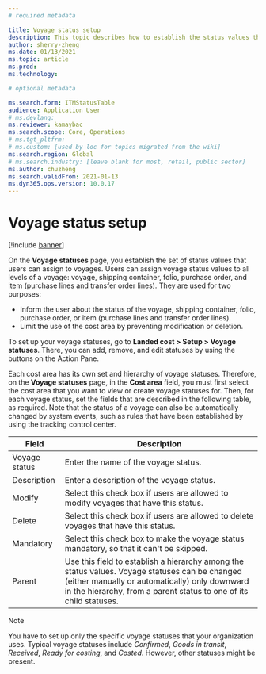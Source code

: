 ```yaml
---
# required metadata

title: Voyage status setup
description: This topic describes how to establish the status values that users can assign to voyages.
author: sherry-zheng
ms.date: 01/13/2021
ms.topic: article
ms.prod: 
ms.technology: 

# optional metadata

ms.search.form: ITMStatusTable
audience: Application User
# ms.devlang: 
ms.reviewer: kamaybac
ms.search.scope: Core, Operations
# ms.tgt_pltfrm: 
# ms.custom: [used by loc for topics migrated from the wiki]
ms.search.region: Global
# ms.search.industry: [leave blank for most, retail, public sector]
ms.author: chuzheng
ms.search.validFrom: 2021-01-13
ms.dyn365.ops.version: 10.0.17
---
```


# Voyage status setup

[!include [banner](../../includes/banner.md)]

On the **Voyage statuses** page, you establish the set of status values that users can assign to voyages. Users can assign voyage status values to all levels of a voyage: voyage, shipping container, folio, purchase order, and item (purchase lines and transfer order lines). They are used for two purposes:

- Inform the user about the status of the voyage, shipping container, folio, purchase order, or item (purchase lines and transfer order lines).
- Limit the use of the cost area by preventing modification or deletion.

To set up your voyage statuses, go to **Landed cost \> Setup \> Voyage statuses**. There, you can add, remove, and edit statuses by using the buttons on the Action Pane.

Each cost area has its own set and hierarchy of voyage statuses. Therefore, on the **Voyage statuses** page, in the **Cost area** field, you must first select the cost area that you want to view or create voyage statuses for. Then, for each voyage status, set the fields that are described in the following table, as required. Note that the status of a voyage can also be automatically changed by system events, such as rules that have been established by using the tracking control center.

| Field | Description |
|---|---|
| Voyage status | Enter the name of the voyage status. |
| Description | Enter a description of the voyage status. |
| Modify | Select this check box if users are allowed to modify voyages that have this status. |
| Delete | Select this check box if users are allowed to delete voyages that have this status. |
| Mandatory | Select this check box to make the voyage status mandatory, so that it can't be skipped. |
| Parent | Use this field to establish a hierarchy among the status values. Voyage statuses can be changed (either manually or automatically) only downward in the hierarchy, from a parent status to one of its child statuses.

> [!NOTE]
> You have to set up only the specific voyage statuses that your organization uses. Typical voyage statuses include *Confirmed*, *Goods in transit*, *Received*, *Ready for costing*, and *Costed*. However, other statuses might be present.
